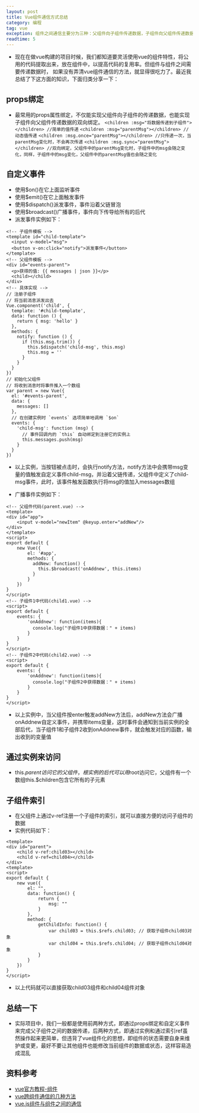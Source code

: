 ```yaml
---
layout: post
title: Vue组件通信方式总结
category: 编程
tag: vue
exception: 组件之间通信主要分为三种：父组件向子组件传递数据，子组件向父组件传递数据，兄弟组件之间的数据传递..
readtime: 5
---
```


* 现在在做vue构建的项目时候，我们都知道要灵活使用vue的组件特性，将公用的代码提取出来，放在组件中，以提高代码的复用率。但组件与组件之间需要传递数据时，
如果没有弄清vue组件通信的方法，就显得很吃力了。最近我总结了下这方面的知识，下面归类分享一下：
## props绑定
* 最常用的props属性绑定，不仅能实现父组件向子组件的传递数据，也能实现子组件向父组件传递数据的双向绑定。
`<children :msg="将数据传递到子组件"></children> //简单的值传递`
`<children :msg="parentMsg"></children> //动态值传递`
`<children :msg.once="parentMsg"></children> //只传递一次，当parentMsg变化时，不会再次传递`
`<children :msg.sync="parentMsg"></children> //双向绑定，父组件中的parentMsg变化时，子组件中的msg会随之变化，同样，子组件中的msg变化，父组件中的parentMsg值也会随之变化`
## 自定义事件
* 使用$on()在它上面监听事件
* 使用$emit()在它上面触发事件
* 使用$dispatch()派发事件，事件沿着父链冒泡
* 使用$broadcast()广播事件，事件向下传导给所有的后代
* 派发事件实例如下：
```$xslt
<!-- 子组件模板 -->
<template id="child-template">
  <input v-model="msg">
  <button v-on:click="notify">派发事件</button>
</template>
<!-- 父组件模板 -->
<div id="events-parent">
  <p>获得的值: {{ messages | json }}</p>
  <child></child>
</div>
<!-- 具体实现 -->
// 注册子组件
// 将当前消息派发出去
Vue.component('child', {
  template: '#child-template',
  data: function () {
    return { msg: 'hello' }
  },
  methods: {
    notify: function () {
      if (this.msg.trim()) {
        this.$dispatch('child-msg', this.msg)
        this.msg = ''
      }
    }
  }
})
// 初始化父组件
// 将收到消息时将事件推入一个数组
var parent = new Vue({
  el: '#events-parent',
  data: {
    messages: []
  },
  // 在创建实例时 `events` 选项简单地调用 `$on`
  events: {
    'child-msg': function (msg) {
      // 事件回调内的 `this` 自动绑定到注册它的实例上
      this.messages.push(msg)
    }
  }
})
```
* 以上实例，当按钮被点击时，会执行notify方法，notify方法中会携带msg变量的值触发自定义事件child-msg，并沿着父链传递，父组件中定义了child-msg事件，此时，该事件触发函数执行将msg的值加入messages数组

* 广播事件实例如下：
```$xslt
<!-- 父组件代码(parent.vue) -->
<template>
<div id="app">
	<input v-model="newItem" @keyup.enter="addNew"/>
</div>
</template>
<script>
export default {
	new Vue({
	    el: '#app',
		methods: {
		  addNew: function() {
		    this.$broadcast('onAddnew', this.items)
		  }
		}
	})
}
</script>
<!-- 子组件1中代码(child1.vue) -->
<script>
export default {
	events: {
	    'onAddnew': function(items){
	      console.log("子组件1中获得数据：" + items)
	    }
	}
}
</script>
<!-- 子组件2中代码(child2.vue) -->
<script>
export default {
	events: {
	    'onAddnew': function(items){
	      console.log("子组件2中获得数据：" + items)
	    }
	}
}
</script>
```
* 以上实例中，当父组件按enter触发addNew方法后，addNew方法会广播onAddnew自定义事件，并携带items变量，这时事件会通知到当前实例的全部后代，当子组件1和子组件2收到onAddnew事件，就会触发对应的函数，输出收到的变量值

## 通过实例来访问
* this.$parent访问它的父组件，根实例的后代可以用$root访问它，父组件有一个数组this.$children包含它所有的子元素

## 子组件索引
* 在父组件上通过v-ref注册一个子组件的索引，就可以直接方便的访问子组件的数据
* 实例代码如下：
```$xslt
<template>
<div id="parent">
    <child v-ref:child03></child>
    <child v-ref=child04></child>
</div>
<template>
<script>
export default {
    new vue({
        el: "",
        data: function() {
            return {
                msg: ""
            }
        },
        method: {
            getChildInfo: function() {
                var child03 = this.$refs.child03; // 获取子组件child03对象
                var child04 = this.$refs.child04; // 获取子组件child04对象
            }
        }
    })
}
</script>
```
* 以上代码就可以直接获取child03组件和child04组件对象

## 总结一下
* 实际项目中，我们一般都是使用前两种方式，即通过props绑定和自定义事件来完成父子组件之间的数据传递，后两种方式，即通过实例和通过索引ref虽然操作起来更简单，但违背了vue组件化的思想，即组件的状态需要自身来维护或变更，最好不要让其他组件也能修改当前组件的数据或状态，这样容易造成混乱

## 资料参考
* [vue官方教程-组件](http://v1-cn.vuejs.org/guide/components.html)
* [vue跨组件通信的几种方法](http://www.tuicool.com/articles/jyM32mA)
* [vue.js组件与组件之间的通信](http://blog.csdn.net/qq_24122593/article/details/53010758)
